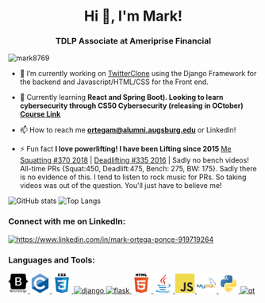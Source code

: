 <h1 align="center">Hi 👋, I'm Mark!</h1>
<h3 align="center">TDLP Associate at Ameriprise Financial</h3> 

<p align="left"> <img src="https://komarev.com/ghpvc/?username=mark8769&label=Profile%20views&color=0e75b6&style=flat" alt="mark8769" /> </p>

- 🔭 I’m currently working on [TwitterClone](https://github.com/mark8769/TwitterClone) using the Django Framework for the backend and Javascript/HTML/CSS for the Front end.

- 🌱 Currently learning **React and Spring Boot). Looking to learn cybersecurity through CS50 Cybersecurity (releasing in OCtober) [Course Link](https://cs50.harvard.edu/cybersecurity/2023/)**

- 📫 How to reach me **ortegam@alumni.augsburg.edu** or LinkedIn!

- ⚡ Fun fact **I love powerlifting! I have been Lifting since 2015** [Me Squatting #370 2018](https://www.youtube.com/shorts/LTcXLaOmMfg) | [Deadlifting #335 2016](https://www.youtube.com/watch?v=V4s-DJn9mTU) | Sadly no bench videos! All-time PRs {Squat:450, Deadlift:475, Bench: 275, BW: 175}. Sadly there is no evidence of this. I tend to listen to rock music for PRs. So taking videos was out of the question. You'll just have to believe me!


![GitHub stats](https://github-readme-stats.vercel.app/api?username=mark8769&&count_private=true&show_icons=true&theme=transparent)
![Top Langs](https://github-readme-stats.vercel.app/api/top-langs/?username=mark8769&langs_count=10&&hide_progress=true&layout=compact&theme=transparent)

<h3 align="left">Connect with me on LinkedIn:</h3>
<p align="left">
<a href="https://www.linkedin.com/in/mark-ortega-ponce-919719264" target="blank"><img align="center" src="https://raw.githubusercontent.com/rahuldkjain/github-profile-readme-generator/master/src/images/icons/Social/linked-in-alt.svg" alt="https://www.linkedin.com/in/mark-ortega-ponce-919719264" height="30" width="40" /></a>
</p>

<h3 align="left">Languages and Tools:</h3>
<p align="left"> <a href="https://getbootstrap.com" target="_blank" rel="noreferrer"> <img src="https://raw.githubusercontent.com/devicons/devicon/master/icons/bootstrap/bootstrap-plain-wordmark.svg" alt="bootstrap" width="40" height="40"/> </a> <a href="https://www.cprogramming.com/" target="_blank" rel="noreferrer"> <img src="https://raw.githubusercontent.com/devicons/devicon/master/icons/c/c-original.svg" alt="c" width="40" height="40"/> </a> <a href="https://www.w3schools.com/css/" target="_blank" rel="noreferrer"> <img src="https://raw.githubusercontent.com/devicons/devicon/master/icons/css3/css3-original-wordmark.svg" alt="css3" width="40" height="40"/> </a> <a href="https://www.djangoproject.com/" target="_blank" rel="noreferrer"> <img src="https://cdn.worldvectorlogo.com/logos/django.svg" alt="django" width="40" height="40"/> </a> <a href="https://flask.palletsprojects.com/" target="_blank" rel="noreferrer"> <img src="https://www.vectorlogo.zone/logos/pocoo_flask/pocoo_flask-icon.svg" alt="flask" width="40" height="40"/> </a> <a href="https://www.w3.org/html/" target="_blank" rel="noreferrer"> <img src="https://raw.githubusercontent.com/devicons/devicon/master/icons/html5/html5-original-wordmark.svg" alt="html5" width="40" height="40"/> </a> <a href="https://www.java.com" target="_blank" rel="noreferrer"> <img src="https://raw.githubusercontent.com/devicons/devicon/master/icons/java/java-original.svg" alt="java" width="40" height="40"/> </a> <a href="https://developer.mozilla.org/en-US/docs/Web/JavaScript" target="_blank" rel="noreferrer"> <img src="https://raw.githubusercontent.com/devicons/devicon/master/icons/javascript/javascript-original.svg" alt="javascript" width="40" height="40"/> </a> <a href="https://www.mysql.com/" target="_blank" rel="noreferrer"> <img src="https://raw.githubusercontent.com/devicons/devicon/master/icons/mysql/mysql-original-wordmark.svg" alt="mysql" width="40" height="40"/> </a> <a href="https://www.python.org" target="_blank" rel="noreferrer"> <img src="https://raw.githubusercontent.com/devicons/devicon/master/icons/python/python-original.svg" alt="python" width="40" height="40"/> </a> <a href="https://www.qt.io/" target="_blank" rel="noreferrer"> <img src="https://upload.wikimedia.org/wikipedia/commons/0/0b/Qt_logo_2016.svg" alt="qt" width="40" height="40"/> </a> </p>
